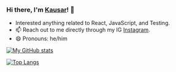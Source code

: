 ### Hi there, I'm [Kausar](https://tsarbug.netlify.com)! 👋

- Interested anything related to React, JavaScript, and Testing.
- 📫 Reach out to me directly through my IG [Instagram](https://www.instagram.com/tsarbug/).
- 😄 Pronouns: he/him

[![My GitHub stats](https://github-readme-stats.vercel.app/api?username=kausarm&count_private=true&show_icons=true&theme=dark)](https://github.com/anuraghazra/github-readme-stats)

[![Top Langs](https://github-readme-stats.vercel.app/api/top-langs/?username=kausarm&layout=compact&theme=dark)](https://github.com/anuraghazra/github-readme-stats)

